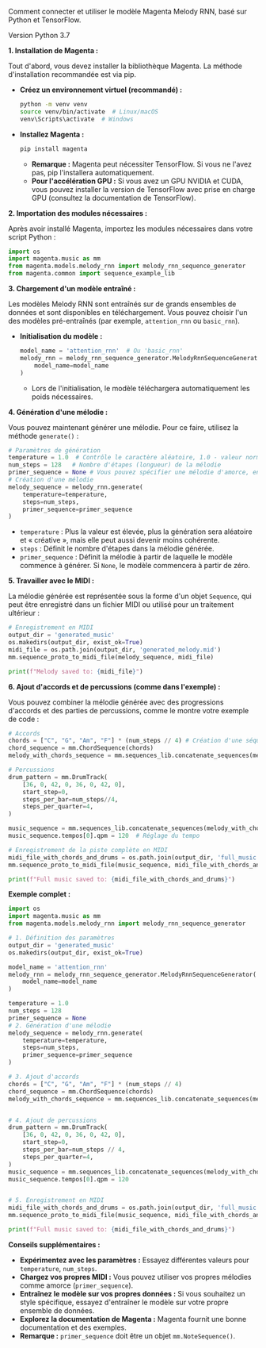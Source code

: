 Comment connecter et utiliser le modèle Magenta Melody RNN, basé sur Python et TensorFlow.

Version Python 3.7

**1. Installation de Magenta :**

Tout d'abord, vous devez installer la bibliothèque Magenta. La méthode d'installation recommandée est via pip.

*   **Créez un environnement virtuel (recommandé) :**
    ```bash
    python -m venv venv
    source venv/bin/activate  # Linux/macOS
    venv\Scripts\activate  # Windows
    ```
*   **Installez Magenta :**
    ```bash
    pip install magenta
    ```
    *   **Remarque :** Magenta peut nécessiter TensorFlow. Si vous ne l'avez pas, pip l'installera automatiquement.
    *   **Pour l'accélération GPU :** Si vous avez un GPU NVIDIA et CUDA, vous pouvez installer la version de TensorFlow avec prise en charge GPU (consultez la documentation de TensorFlow).

**2. Importation des modules nécessaires :**

Après avoir installé Magenta, importez les modules nécessaires dans votre script Python :
```python
import os
import magenta.music as mm
from magenta.models.melody_rnn import melody_rnn_sequence_generator
from magenta.common import sequence_example_lib
```

**3. Chargement d'un modèle entraîné :**

Les modèles Melody RNN sont entraînés sur de grands ensembles de données et sont disponibles en téléchargement. Vous pouvez choisir l'un des modèles pré-entraînés (par exemple, `attention_rnn` ou `basic_rnn`).

*   **Initialisation du modèle :**
    ```python
    model_name = 'attention_rnn'  # Ou 'basic_rnn'
    melody_rnn = melody_rnn_sequence_generator.MelodyRnnSequenceGenerator(
        model_name=model_name
    )
    ```
    *   Lors de l'initialisation, le modèle téléchargera automatiquement les poids nécessaires.

**4. Génération d'une mélodie :**

Vous pouvez maintenant générer une mélodie. Pour ce faire, utilisez la méthode `generate()` :
```python
# Paramètres de génération
temperature = 1.0  # Contrôle le caractère aléatoire, 1.0 - valeur normale
num_steps = 128   # Nombre d'étapes (longueur) de la mélodie
primer_sequence = None # Vous pouvez spécifier une mélodie d'amorce, en laissant None, le modèle commencera à partir de zéro.
# Création d'une mélodie
melody_sequence = melody_rnn.generate(
    temperature=temperature,
    steps=num_steps,
    primer_sequence=primer_sequence
)
```
*   `temperature` : Plus la valeur est élevée, plus la génération sera aléatoire et « créative », mais elle peut aussi devenir moins cohérente.
*   `steps` : Définit le nombre d'étapes dans la mélodie générée.
*  `primer_sequence` : Définit la mélodie à partir de laquelle le modèle commence à générer. Si `None`, le modèle commencera à partir de zéro.

**5. Travailler avec le MIDI :**

La mélodie générée est représentée sous la forme d'un objet `Sequence`, qui peut être enregistré dans un fichier MIDI ou utilisé pour un traitement ultérieur :
```python
# Enregistrement en MIDI
output_dir = 'generated_music'
os.makedirs(output_dir, exist_ok=True)
midi_file = os.path.join(output_dir, 'generated_melody.mid')
mm.sequence_proto_to_midi_file(melody_sequence, midi_file)

print(f"Melody saved to: {midi_file}")
```

**6. Ajout d'accords et de percussions (comme dans l'exemple) :**

Vous pouvez combiner la mélodie générée avec des progressions d'accords et des parties de percussions, comme le montre votre exemple de code :
```python
# Accords
chords = ["C", "G", "Am", "F"] * (num_steps // 4) # Création d'une séquence d'accords par répétition
chord_sequence = mm.ChordSequence(chords)
melody_with_chords_sequence = mm.sequences_lib.concatenate_sequences(melody_sequence, chord_sequence)

# Percussions
drum_pattern = mm.DrumTrack(
    [36, 0, 42, 0, 36, 0, 42, 0],
    start_step=0,
    steps_per_bar=num_steps//4,
    steps_per_quarter=4,
)

music_sequence = mm.sequences_lib.concatenate_sequences(melody_with_chords_sequence, drum_pattern)
music_sequence.tempos[0].qpm = 120  # Réglage du tempo

# Enregistrement de la piste complète en MIDI
midi_file_with_chords_and_drums = os.path.join(output_dir, 'full_music.mid')
mm.sequence_proto_to_midi_file(music_sequence, midi_file_with_chords_and_drums)

print(f"Full music saved to: {midi_file_with_chords_and_drums}")
```

**Exemple complet :**

```python
import os
import magenta.music as mm
from magenta.models.melody_rnn import melody_rnn_sequence_generator

# 1. Définition des paramètres
output_dir = 'generated_music'
os.makedirs(output_dir, exist_ok=True)

model_name = 'attention_rnn'
melody_rnn = melody_rnn_sequence_generator.MelodyRnnSequenceGenerator(
    model_name=model_name
)

temperature = 1.0
num_steps = 128
primer_sequence = None
# 2. Génération d'une mélodie
melody_sequence = melody_rnn.generate(
    temperature=temperature,
    steps=num_steps,
    primer_sequence=primer_sequence
)

# 3. Ajout d'accords
chords = ["C", "G", "Am", "F"] * (num_steps // 4)
chord_sequence = mm.ChordSequence(chords)
melody_with_chords_sequence = mm.sequences_lib.concatenate_sequences(melody_sequence, chord_sequence)


# 4. Ajout de percussions
drum_pattern = mm.DrumTrack(
    [36, 0, 42, 0, 36, 0, 42, 0],
    start_step=0,
    steps_per_bar=num_steps // 4,
    steps_per_quarter=4,
)
music_sequence = mm.sequences_lib.concatenate_sequences(melody_with_chords_sequence, drum_pattern)
music_sequence.tempos[0].qpm = 120


# 5. Enregistrement en MIDI
midi_file_with_chords_and_drums = os.path.join(output_dir, 'full_music.mid')
mm.sequence_proto_to_midi_file(music_sequence, midi_file_with_chords_and_drums)

print(f"Full music saved to: {midi_file_with_chords_and_drums}")

```

**Conseils supplémentaires :**

*   **Expérimentez avec les paramètres :** Essayez différentes valeurs pour `temperature`, `num_steps`.
*   **Chargez vos propres MIDI :** Vous pouvez utiliser vos propres mélodies comme amorce (`primer_sequence`).
*   **Entraînez le modèle sur vos propres données :** Si vous souhaitez un style spécifique, essayez d'entraîner le modèle sur votre propre ensemble de données.
*   **Explorez la documentation de Magenta :** Magenta fournit une bonne documentation et des exemples.
*  **Remarque :** `primer_sequence` doit être un objet `mm.NoteSequence()`.
